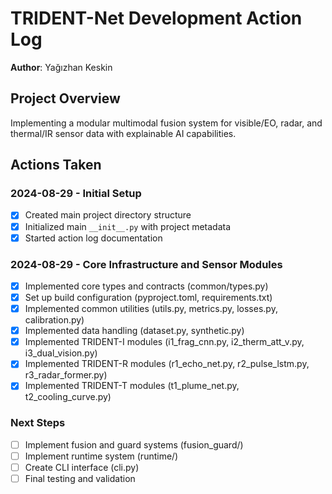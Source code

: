 # TRIDENT-Net Development Action Log

**Author**: Yağızhan Keskin

## Project Overview
Implementing a modular multimodal fusion system for visible/EO, radar, and thermal/IR sensor data with explainable AI capabilities.

## Actions Taken

### 2024-08-29 - Initial Setup
- [x] Created main project directory structure
- [x] Initialized main `__init__.py` with project metadata
- [x] Started action log documentation

### 2024-08-29 - Core Infrastructure and Sensor Modules
- [x] Implemented core types and contracts (common/types.py)
- [x] Set up build configuration (pyproject.toml, requirements.txt)
- [x] Implemented common utilities (utils.py, metrics.py, losses.py, calibration.py)
- [x] Implemented data handling (dataset.py, synthetic.py)
- [x] Implemented TRIDENT-I modules (i1_frag_cnn.py, i2_therm_att_v.py, i3_dual_vision.py)
- [x] Implemented TRIDENT-R modules (r1_echo_net.py, r2_pulse_lstm.py, r3_radar_former.py)
- [x] Implemented TRIDENT-T modules (t1_plume_net.py, t2_cooling_curve.py)

### Next Steps
- [ ] Implement fusion and guard systems (fusion_guard/)
- [ ] Implement runtime system (runtime/)
- [ ] Create CLI interface (cli.py)
- [ ] Final testing and validation